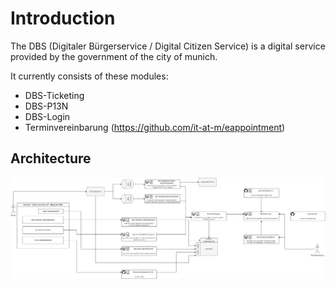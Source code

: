 # Introduction

The DBS (Digitaler Bürgerservice / Digital Citizen Service) is a digital service provided by the government of the city of munich.

It currently consists of these modules:

- DBS-Ticketing
- DBS-P13N
- DBS-Login
- Terminvereinbarung (<https://github.com/it-at-m/eappointment>)

## Architecture

![system overview Digitaler Bürgerservice DBS](docs/assets/systemueberblick_dbs.drawio.png)




